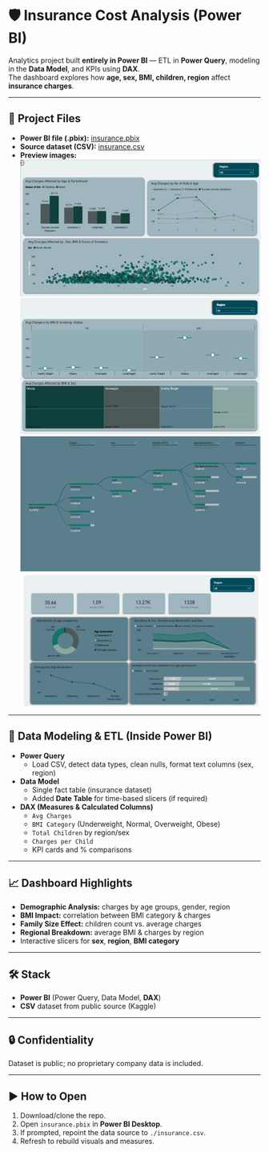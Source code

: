 # 🛡️ Insurance Cost Analysis (Power BI)

Analytics project built **entirely in Power BI** — ETL in **Power Query**, modeling in the **Data Model**, and KPIs using **DAX**.  
The dashboard explores how **age, sex, BMI, children, region** affect **insurance charges**.

---

## 📂 Project Files
- **Power BI file (.pbix):** [insurance.pbix](https://github.com/Zahra2105/Insurance-/blob/main/insurance.pbix)
- **Source dataset (CSV):** [insurance.csv](https://github.com/Zahra2105/Insurance-/blob/main/insurance.csv)
- **Preview images:**  
  ![Preview 1](https://github.com/Zahra2105/Insurance-/blob/main/1.png)  
  ![Preview 2](https://github.com/Zahra2105/Insurance-/blob/main/2.png)  
  ![Preview 3](https://github.com/Zahra2105/Insurance-/blob/main/3.png)  
  ![Preview 4](https://github.com/Zahra2105/Insurance-/blob/main/4.png)

---

## 🧩 Data Modeling & ETL (Inside Power BI)
- **Power Query**  
  - Load CSV, detect data types, clean nulls, format text columns (sex, region)
- **Data Model**  
  - Single fact table (insurance dataset)  
  - Added **Date Table** for time-based slicers (if required)
- **DAX (Measures & Calculated Columns)**  
  - `Avg Charges`  
  - `BMI Category` (Underweight, Normal, Overweight, Obese)  
  - `Total Children` by region/sex  
  - `Charges per Child`  
  - KPI cards and % comparisons

---

## 📈 Dashboard Highlights
- **Demographic Analysis:** charges by age groups, gender, region  
- **BMI Impact:** correlation between BMI category & charges  
- **Family Size Effect:** children count vs. average charges  
- **Regional Breakdown:** average BMI & charges by region  
- Interactive slicers for **sex**, **region**, **BMI category**

---

## 🛠 Stack
- **Power BI** (Power Query, Data Model, **DAX**)
- **CSV** dataset from public source (Kaggle)

---

## 🔒 Confidentiality
Dataset is public; no proprietary company data is included.

---

## ▶️ How to Open
1. Download/clone the repo.  
2. Open `insurance.pbix` in **Power BI Desktop**.  
3. If prompted, repoint the data source to `./insurance.csv`.  
4. Refresh to rebuild visuals and measures.
